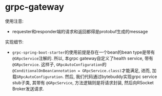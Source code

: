 # grpc-gateway

使用注意:

* requester和responder端的请求和返回都得是protobuf生成的message

实现细节:

* `grpc-spring-boot-starter`的使用前提是存在一个bean的bean type是带有`@GRpcService`注解的. 所以, 本grpc gateway自定义了health service,
  带有`@GRpcService`. 这样子,
  `GRpcAutoConfiguration`的`@ConditionalOnBean(annotation = GRpcService.class)`才能满足, 进而, 加载`GRpcAutoConfiguration`. 然后,
  我们代码通过bytebuddy实现grpc service stub子类, 其带有
  `@GRpcService`, 方法逻辑则是将请求封装, 然后向RSocket Broker发送请求.